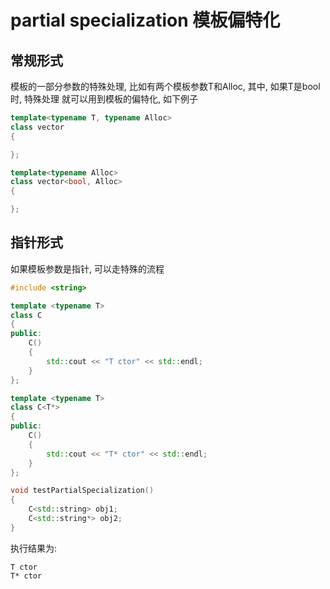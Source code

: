 # partial specialization 模板偏特化
## 常规形式
模板的一部分参数的特殊处理, 比如有两个模板参数T和Alloc,
其中, 如果T是bool时, 特殊处理 就可以用到模板的偏特化,
如下例子
``` C++
template<typename T, typename Alloc>
class vector
{

};

template<typename Alloc>
class vector<bool, Alloc>
{

};
```

## 指针形式
如果模板参数是指针, 可以走特殊的流程
``` C++
#include <string>

template <typename T>
class C
{
public:
    C()
    {
        std::cout << "T ctor" << std::endl;
    }
};

template <typename T>
class C<T*>
{
public:
    C()
    {
        std::cout << "T* ctor" << std::endl;
    }
};

void testPartialSpecialization()
{
    C<std::string> obj1;
    C<std::string*> obj2;
}
```
执行结果为:
```
T ctor
T* ctor
```